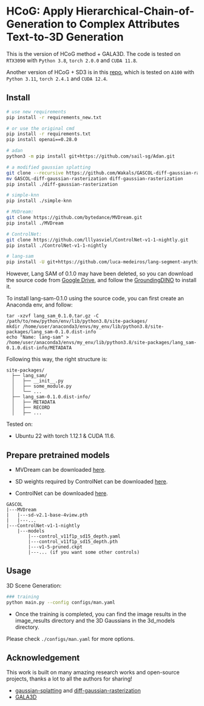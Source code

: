 # HCoG: Apply Hierarchical-Chain-of-Generation to Complex Attributes Text-to-3D Generation

This is the version of HCoG method + GALA3D. The code is tested on `RTX3090` with `Python 3.8`, `torch 2.0.0` and `CUDA 11.8`.

Another version of HCoG + SD3 is in this [repo](https://github.com/Wakals/GASCOL/tree/HCoG_SD3), which is tested on `A100` with `Python 3.11`, `torch 2.4.1` and `CUDA 12.4`.

## Install

```bash
# use new requirements
pip install -r requirements_new.txt

# or use the original cmd
pip install -r requirements.txt
pip install openai==0.28.0

# adan
python3 -m pip install git+https://github.com/sail-sg/Adan.git

# a modified gaussian splatting
git clone --recursive https://github.com/Wakals/GASCOL-diff-gaussian-rasterization.git
mv GASCOL-diff-gaussian-rasterization diff-gaussian-rasterization 
pip install ./diff-gaussian-rasterization

# simple-knn
pip install ./simple-knn

# MVDream:
git clone https://github.com/bytedance/MVDream.git
pip install ./MVDream

# ControlNet:
git clone https://github.com/lllyasviel/ControlNet-v1-1-nightly.git
pip install ./ControlNet-v1-1-nightly

# lang-sam
pip install -U git+https://github.com/luca-medeiros/lang-segment-anything.git
```

However, Lang SAM of 0.1.0 may have been deleted, so you can download the source code from [Google Drive](https://drive.google.com/file/d/1Gtql03SyhhNQbVuW3BcMuoY0qgVWjahj/view?usp=sharing), and follow the [GroundingDINO](https://github.com/IDEA-Research/GroundingDINO) to install it.

To install lang-sam-0.1.0 using the source code, you can first create an Anaconda env, and follow:
```
tar -xzvf lang_sam_0.1.0.tar.gz -C /path/to/new/python/env/lib/python3.8/site-packages/
mkdir /home/user/anaconda3/envs/my_env/lib/python3.8/site-packages/lang_sam-0.1.0.dist-info
echo "Name: lang-sam" > /home/user/anaconda3/envs/my_env/lib/python3.8/site-packages/lang_sam-0.1.0.dist-info/METADATA
```
Following this way, the right structure is:
```
site-packages/
  ├── lang_sam/
  │   ├── __init__.py
  │   ├── some_module.py
  │   └── ...
  ├── lang_sam-0.1.0.dist-info/
  │   ├── METADATA
  │   ├── RECORD
  │   ├── ...
```

Tested on:

- Ubuntu 22 with torch 1.12.1 & CUDA 11.6.

## Prepare pretrained models

- MVDream can be downloaded [here](https://huggingface.co/MVDream/MVDream/tree/main).

- SD weights required by ControlNet can be downloaded [here](https://huggingface.co/runwayml/stable-diffusion-v1-5/tree/main).

- ControlNet can be downloaded [here](https://huggingface.co/lllyasviel/ControlNet-v1-1/tree/main).

```
GASCOL
|---MVDream
|   |---sd-v2.1-base-4view.pth
|   |---...
|---ControlNet-v1-1-nightly
    |---models
        |---control_v11f1p_sd15_depth.yaml
        |---control_v11f1p_sd15_depth.pth
        |---v1-5-pruned.ckpt
        |---... (if you want some other controls)
```

## Usage

3D Scene Generation:
```bash
### training
python main.py --config configs/man.yaml
```

- Once the training is completed, you can find the image results in the image_results directory and the 3D Gaussians in the 3d_models directory.

Please check `./configs/man.yaml` for more options.

## Acknowledgement

This work is built on many amazing research works and open-source projects, thanks a lot to all the authors for sharing!

- [gaussian-splatting](https://github.com/graphdeco-inria/gaussian-splatting) and [diff-gaussian-rasterization](https://github.com/graphdeco-inria/diff-gaussian-rasterization)
- [GALA3D](https://github.com/VDIGPKU/GALA3D)
